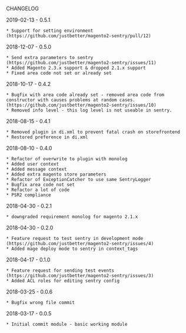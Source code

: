 CHANGELOG

2019-02-13 - 0.5.1

    * Support for setting environment (https://github.com/justbetter/magento2-sentry/pull/12)

2018-12-07 - 0.5.0

    * Send extra parameters to sentry (https://github.com/justbetter/magento2-sentry/issues/11)
    * Added Magento 2.3.x support & dropped 2.1.x support
    * Fixed area code not set or already set

2018-10-17 - 0.4.2

    * Bugfix with area code already set - removed area code from constructor with causes problems at random cases. (https://github.com/justbetter/magento2-sentry/issues/10)
    * Removed info level - this log level is not useable in sentry.

2018-08-15 - 0.4.1

    * Removed plugin in di.xml to prevent fatal crash on storefrontend
    * Restored preference in di.xml

2018-08-10 - 0.4.0

    * Refactor of overwrite to plugin with monolog
    * Added user context
    * Added message context
    * Added extra magento store parameters
    * Refactor of ExceptionCatcher to use same SentryLogger
    * Bugfix area code not set
    * Refactor a lot of code
    * PSR2 compliance

2018-04-30 - 0.2.1

    * downgraded requirement monolog for magento 2.1.x

2018-04-30 - 0.2.0

    * Feature request to test sentry in development mode (https://github.com/justbetter/magento2-sentry/issues/4)
    * Added mage deploy mode to sentry in context_tags

2018-04-17 - 0.1.0

    * Feature request for sending test events (https://github.com/justbetter/magento2-sentry/issues/3)
    * Added ACL roles for editing sentry config

2018-03-25 - 0.0.6

    * Bugfix wrong file commit

2018-03-17 - 0.0.5

    * Initial commit module - basic working module
